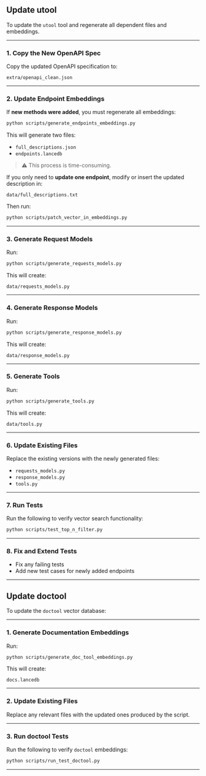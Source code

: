 ## Update utool

To update the `utool` tool and regenerate all dependent files and embeddings.

---

### 1. Copy the New OpenAPI Spec

Copy the updated OpenAPI specification to:

```
extra/openapi_clean.json
```

---

### 2. Update Endpoint Embeddings

If **new methods were added**, you must regenerate all embeddings:

```bash
python scripts/generate_endpoints_embeddings.py
```

This will generate two files:

- `full_descriptions.json`
- `endpoints.lancedb`

> ⚠️ This process is time-consuming.

If you only need to **update one endpoint**, modify or insert the updated description in:

```
data/full_descriptions.txt
```

Then run:

```bash
python scripts/patch_vector_in_embeddings.py
```

---

### 3. Generate Request Models

Run:

```bash
python scripts/generate_requests_models.py
```

This will create:

```
data/requests_models.py
```

---

### 4. Generate Response Models

Run:

```bash
python scripts/generate_response_models.py
```

This will create:

```
data/response_models.py
```

---

### 5. Generate Tools

Run:

```bash
python scripts/generate_tools.py
```

This will create:

```
data/tools.py
```

---

### 6. Update Existing Files

Replace the existing versions with the newly generated files:

- `requests_models.py`
- `response_models.py`
- `tools.py`

---

### 7. Run Tests

Run the following to verify vector search functionality:

```bash
python scripts/test_top_n_filter.py
```

---

### 8. Fix and Extend Tests

- Fix any failing tests
- Add new test cases for newly added endpoints

---

## Update doctool

To update the `doctool` vector database:

---

### 1. Generate Documentation Embeddings

Run:

```bash
python scripts/generate_doc_tool_embeddings.py
```

This will create:

```
docs.lancedb
```

---

### 2. Update Existing Files

Replace any relevant files with the updated ones produced by the script.

---

### 3. Run doctool Tests

Run the following to verify `doctool` embeddings:

```bash
python scripts/run_test_doctool.py
```

---